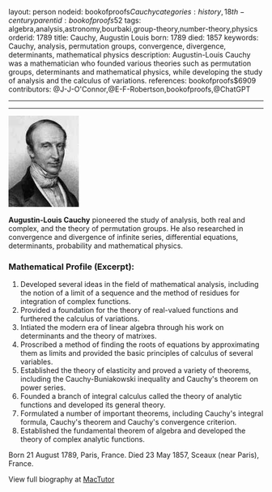 layout: person
nodeid: bookofproofs$Cauchy
categories: history,18th-century
parentid: bookofproofs$52
tags: algebra,analysis,astronomy,bourbaki,group-theory,number-theory,physics
orderid: 1789
title: Cauchy, Augustin Louis
born: 1789
died: 1857
keywords: Cauchy, analysis, permutation groups, convergence, divergence, determinants, mathematical physics
description: Augustin-Louis Cauchy was a mathematician who founded various theories such as permutation groups, determinants and mathematical physics, while developing the study of analysis and the calculus of variations.
references: bookofproofs$6909
contributors: @J-J-O'Connor,@E-F-Robertson,bookofproofs,@ChatGPT

---



---

![Cauchy.jpg](https://github.com/bookofproofs/bookofproofs.github.io/blob/main/_sources/_assets/images/portraits/Cauchy.jpg?raw=true)

**Augustin-Louis Cauchy** pioneered the study of analysis, both real and complex, and the theory of permutation groups. He also researched in convergence and divergence of infinite series, differential equations, determinants, probability and mathematical physics.

### Mathematical Profile (Excerpt):
1. Developed several ideas in the field of mathematical analysis, including the notion of a limit of a sequence and the method of residues for integration of complex functions. 
2. Provided a foundation for the theory of real-valued functions and furthered the calculus of variations. 
3. Intiated the modern era of linear algebra through his work on determinants and the theory of matrixes.
4. Proscribed a method of finding the roots of equations by approximating them as limits and provided the basic principles of calculus of several variables.
5. Established the theory of elasticity and proved a variety of theorems, including the Cauchy-Buniakowski inequality and Cauchy's theorem on power series. 
6. Founded a branch of integral calculus called the theory of analytic functions and developed its general theory.
7. Formulated a number of important theorems, including Cauchy's integral formula, Cauchy's theorem and Cauchy's convergence criterion. 
8. Established the fundamental theorem of algebra and developed the theory of complex analytic functions.

Born 21 August 1789, Paris, France. Died 23 May 1857, Sceaux (near Paris), France.

View full biography at [MacTutor](https://mathshistory.st-andrews.ac.uk/Biographies/Cauchy/)
